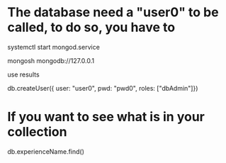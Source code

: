 # The database need a "user0" to be called, to do so, you have to

systemctl start mongod.service

mongosh mongodb://127.0.0.1

use results

db.createUser({ user: "user0", pwd: "pwd0", roles: ["dbAdmin"]})

# If you want to see what is in your collection

db.experienceName.find()